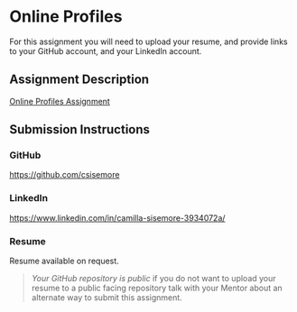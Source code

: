 # Online Profiles
For this assignment you will need to upload your resume, and provide links to your GitHub account, and your LinkedIn account.

## Assignment Description
[Online Profiles Assignment](https://education.launchcode.org/liftoff/assignments/online-profiles/)

## Submission Instructions
 
### GitHub
https://github.com/csisemore
 
### LinkedIn
https://www.linkedin.com/in/camilla-sisemore-3934072a/

### Resume
Resume available on request.

> *Your GitHub repository is public* if you do not want to upload your resume to a public facing repository talk with your Mentor about an alternate way to submit this assignment.
